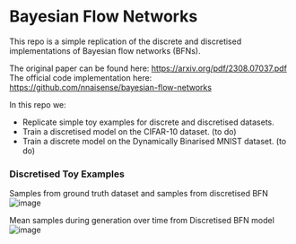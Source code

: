 # Bayesian Flow Networks

This repo is a simple replication of the discrete and discretised implementations of Bayesian flow networks (BFNs).

The original paper can be found here: https://arxiv.org/pdf/2308.07037.pdf
The official code implementation here: https://github.com/nnaisense/bayesian-flow-networks

In this repo we:

- Replicate simple toy examples for discrete and discretised datasets.
- Train a discretised model on the CIFAR-10 dataset. (to do)
- Train a discrete model on the Dynamically Binarised MNIST dataset. (to do)


### Discretised Toy Examples

Samples from ground truth dataset and samples from discretised BFN
![image](https://github.com/rupertmenneer/bayesian_flow/assets/71332436/5ffefeec-a791-4fbb-be40-c54e4e5f00b1)

Mean samples during generation over time from Discretised BFN model
![image](https://github.com/rupertmenneer/bayesian_flow/assets/71332436/19c4550e-3026-41ca-999d-9383715dfc7f)

